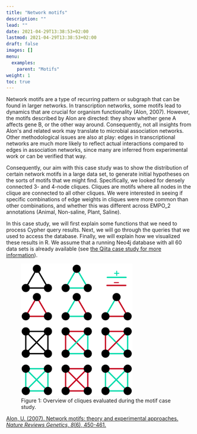 ```yaml
---
title: "Network motifs"
description: ""
lead: ""
date: 2021-04-29T13:38:53+02:00
lastmod: 2021-04-29T13:38:53+02:00
draft: false
images: []
menu: 
  examples:
    parent: "Motifs"
weight: 1
toc: true
---
```


Network motifs are a type of recurring pattern or subgraph that can be found in larger networks. In transcription networks, some motifs lead to dynamics that are crucial for organism functionality (Alon, 2007). However, the motifs described by Alon are directed: they show whether gene A affects gene B, or the other way around. Consequently, not all insights from Alon's and related work may translate to microbial association networks. Other methodological issues are also at play: edges in transcriptional networks are much more likely to reflect actual interactions compared to edges in association networks, since many are inferred from experimental work or can be verified that way. 

Consequently, our aim with this case study was to show the distribution of certain network motifs in a large data set, to generate initial hypotheses on the sorts of motifs that we might find. Specifically, we looked for densely connected 3- and 4-node cliques. Cliques are motifs where all nodes in the clique are connected to all other cliques. We were interested in seeing if specific combinations of edge weights in cliques were more common than other combinations, and whether this was different across EMPO_2 annotations (Animal, Non-saline, Plant, Saline). 

In this case study, we will first explain some functions that we need to process Cypher query results. Next, we will go through the queries that we used to access the database. Finally, we will explain how we visualized these results in R. We assume that a running Neo4j database with all 60 data sets is already available (see <a href="../../qiita/intro">the Qiita case study for more information</a>). 

<figure>
  <img src="/images/motifs.png" alt="Overview of cliques evaluated during the motif case study." width="300"> 
  <figcaption>Figure 1: Overview of cliques evaluated during the motif case study.</figcaption>
</figure>

<a href="https://www.nature.com/articles/nrg2102">Alon, U. (2007). Network motifs: theory and experimental approaches. <i>Nature Reviews Genetics, 8</i>(6), 450-461.</a>